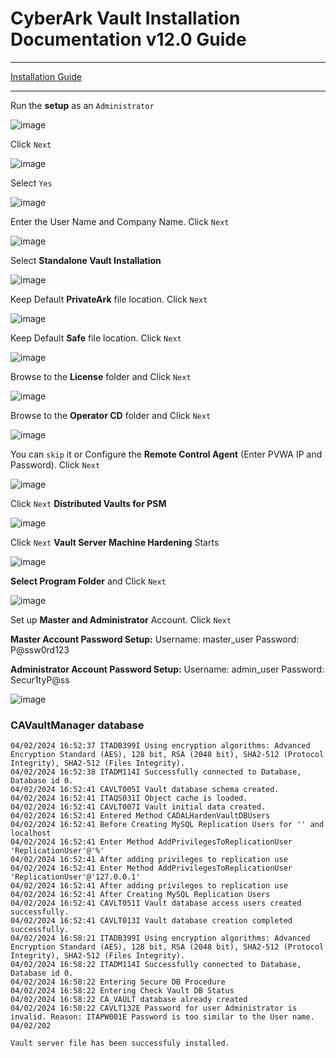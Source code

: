 # CyberArk Vault Installation Documentation v12.0 Guide
---
[Installation Guide](https://docs.cyberark.com/pam-self-hosted/12.0/en/Content/PASIMP/Install-the-CyberArk-Vault-Normal-Installation.htm?tocpath=Installation%7CInstalling%20the%20PAS%C2%A0Solution%7CManual%20Installation%7CEnterprise%20Password%20Vault%7CInstall%20the%20CyberArk%20Vault%7CInstall%20the%20CyberArk%20Vault%20Server%7C_____1)

---

Run the **setup** as an `Administrator`

![image](https://github.com/NallaTeja/MOP-PAS/assets/145950340/88496c81-3095-4bbb-a8d8-a4accff5e750)

Click `Next`

![image](https://github.com/NallaTeja/MOP-PAS/assets/145950340/3696476b-5074-425b-a7f1-ab511d2ea194)

Select `Yes`

![image](https://github.com/NallaTeja/MOP-PAS/assets/145950340/c71e6c32-b3fa-4e59-8562-1f6169b5d369)

Enter the User Name and Company Name. 
Click `Next`

![image](https://github.com/NallaTeja/MOP-PAS/assets/145950340/bf302caf-4099-43bb-963c-8e5250e25a10)

Select **Standalone Vault Installation**

![image](https://github.com/NallaTeja/MOP-PAS/assets/145950340/1ec290ae-6e58-49f2-99ce-8b1f8e31049d)

Keep Default **PrivateArk** file location. Click `Next`

![image](https://github.com/NallaTeja/MOP-PAS/assets/145950340/d7d33ff4-8d51-464d-9c01-8cebed057797)

Keep Default **Safe** file location. Click `Next`

![image](https://github.com/NallaTeja/MOP-PAS/assets/145950340/3bdcd48d-0ed7-45e0-8e8f-42b344c9cf94)

Browse to the **License** folder and Click `Next`

![image](https://github.com/NallaTeja/MOP-PAS/assets/145950340/c57d25b1-7566-4272-8da3-eb2dd05e3aab)

Browse to the **Operator CD** folder and Click `Next`

![image](https://github.com/NallaTeja/MOP-PAS/assets/145950340/252bca1d-9c20-4dc1-8c89-daebdf4e9ff4)

You can `skip` it or Configure the **Remote Control Agent** (Enter PVWA IP and Password). Click `Next`

![image](https://github.com/NallaTeja/MOP-PAS/assets/145950340/e70d7501-59fc-4070-89f0-1b15ec268225)

Click `Next` **Distributed Vaults for PSM**

![image](https://github.com/NallaTeja/MOP-PAS/assets/145950340/0968c6a7-b4f7-4345-a397-9f4fedba34d8)

Click `Next` **Vault Server Machine Hardening** Starts

![image](https://github.com/NallaTeja/MOP-PAS/assets/145950340/2b710e57-96e4-4732-a420-0d435eef8ccb)

**Select Program Folder** and Click `Next`

![image](https://github.com/NallaTeja/MOP-PAS/assets/145950340/72712d6b-9eb4-4478-b9d9-45d31cc1f912)

Set up **Master and Administrator** Account.  Click `Next`
 
**Master Account Password Setup:**
Username: master_user
Password: P@ssw0rd123

**Administrator Account Password Setup:**
Username: admin_user
Password: Secur1tyP@ss

![image](https://github.com/NallaTeja/MOP-PAS/assets/145950340/6a32eea2-74fc-47b9-b865-c8fc1d23fc9a)

### **CAVaultManager database**
```plaintext
04/02/2024 16:52:37 ITADB399I Using encryption algorithms: Advanced Encryption Standard (AES), 128 bit, RSA (2048 bit), SHA2-512 (Protocol Integrity), SHA2-512 (Files Integrity).
04/02/2024 16:52:38 ITADM114I Successfully connected to Database, Database id 0.
04/02/2024 16:52:41 CAVLT005I Vault database schema created.
04/02/2024 16:52:41 ITAQS031I Object cache is loaded.
04/02/2024 16:52:41 CAVLT007I Vault initial data created.
04/02/2024 16:52:41 Entered Method CADALHardenVaultDBUsers
04/02/2024 16:52:41 Before Creating MySQL Replication Users for '' and localhost
04/02/2024 16:52:41 Enter Method AddPrivilegesToReplicationUser 'ReplicationUser'@'%'
04/02/2024 16:52:41 After adding privileges to replication use
04/02/2024 16:52:41 Enter Method AddPrivilegesToReplicationUser 'ReplicationUser'@'127.0.0.1'
04/02/2024 16:52:41 After adding privileges to replication use
04/02/2024 16:52:41 After Creating MySQL Replication Users
04/02/2024 16:52:41 CAVLT051I Vault database access users created successfully.
04/02/2024 16:52:41 CAVLT013I Vault database creation completed successfully.
04/02/2024 16:58:21 ITADB399I Using encryption algorithms: Advanced Encryption Standard (AES), 128 bit, RSA (2048 bit), SHA2-512 (Protocol Integrity), SHA2-512 (Files Integrity).
04/02/2024 16:58:22 ITADM114I Successfully connected to Database, Database id 0.
04/02/2024 16:58:22 Entering Secure DB Procedure
04/02/2024 16:58:22 Entering Check Vault DB Status
04/02/2024 16:58:22 CA_VAULT database already created
04/02/2024 16:58:22 CAVLT132E Password for user Administrator is invalid. Reason: ITAPW001E Password is too similar to the User name.
04/02/202

Vault server file has been successfuly installed.
